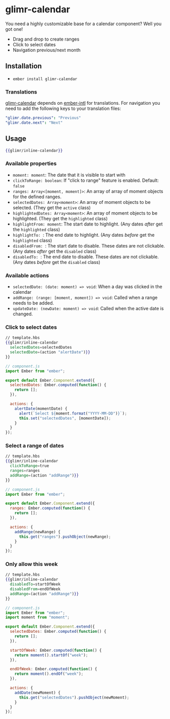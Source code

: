 # glimr-calendar

You need a highly customizable base for a calendar component? Well you got one!

- Drag and drop to create ranges
- Click to select dates
- Navigation previous/next month

## Installation

* `ember install glimr-calendar`

### Translations

[glimr-calendar](https://glimr.com/KatalysatorAB/glimr-calendar) depends on [ember-intl](https://github.com/jasonmit/ember-intl) for translations. For navigation you need to add the following keys to your translation files:

```yaml
"glimr.date.previous": "Previous"
"glimr.date.next": "Next"
```

## Usage

```hbs
{{glimr/inline-calendar}}  
```

### Available properties

- `moment: moment`: The date that it is visible to start with
- `clickToRange: boolean`: If "click to range" feature is enabled. Default: `false`
- `ranges: Array<[moment, moment]>`: An array of array of moment objects for the defined ranges.
- `selectedDates: Array<moment>`: An array of moment objects to be selected. (They get the `active` class)
- `highlightedDates: Array<moment>`: An array of moment objects to be highlighted. (They get the `highlighted` class)
- `highlightFrom: moment`: The start date to highlight. (Any dates _after_ get the `highlighted` class)
- `highlightTo: `: The end date to highlight. (Any dates _before_ get the `highlighted` class)
- `disabledFrom: `: The start date to disable. These dates are not clickable. (Any dates _after_ get the `disabled` class)
- `disabledTo: `: The end date to disable. These dates are not clickable. (Any dates _before_ get the `disabled` class)

### Available actions

- `selectedDate: (date: moment) => void`: When a day was clicked in the calendar
- `addRange: (range: [moment, moment]) => void`: Called when a range needs to be added.
- `updateDate: (newDate: moment) => void`: Called when the active date is changed.

### Click to select dates

```hbs
// template.hbs
{{glimr/inline-calendar
  selectedDates=selectedDates
  selectedDate=(action "alertDate")}}
}}
```

```js
// component.js
import Ember from "ember";

export default Ember.Component.extend({
  selectedDates: Ember.computed(function() {
    return [];
  }),

  actions: {
    alertDate(momentDate) {
      alert(`Select ${moment.format("YYYY-MM-DD")}`);
      this.set("selectedDates", [momentDate]);
    }
  }
});
```

### Select a range of dates

```hbs
// template.hbs
{{glimr/inline-calendar
  clickToRange=true
  ranges=ranges
  addRange=(action "addRange")}}
}}
```

```js
// component.js
import Ember from "ember";

export default Ember.Component.extend({
  ranges: Ember.computed(function() {
    return [];
  }),

  actions: {
    addRange(newRange) {
      this.get("ranges").pushObject(newRange);
    }
  }
});
```

### Only allow this week

```hbs
// template.hbs
{{glimr/inline-calendar
  disabledTo=startOfWeek
  disabledFrom=endOfWeek
  addRange=(action "addRange")}}
}}
```

```js
// component.js
import Ember from "ember";
import moment from "moment";

export default Ember.Component.extend({
  selectedDates: Ember.computed(function() {
    return [];
  }),

  startOfWeek: Ember.computed(function() {
    return moment().startOf("week");
  }),

  endOfWeek: Ember.computed(function() {
    return moment().endOf("week");
  }),

  actions: {
    addDate(newMoment) {
      this.get("selectedDates").pushObject(newMoment);
    }
  }
});
```
